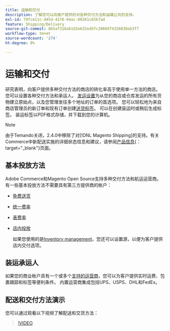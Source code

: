 ```yaml
---
title: 运输和交付
description: 了解您可以向客户提供的对各种交付方法和运输公司的支持。
exl-id: 79fce11c-d45d-4176-94ac-80261c65b7ad
feature: Shipping/Delivery
source-git-commit: 8b5af316ab1d2e632ed5fc2066974326830ab3f7
workflow-type: tm+mt
source-wordcount: '274'
ht-degree: 0%

---
```


# 运输和交付

研究表明，向客户提供多种交付方法的商店的转化率高于使用单一方法的商店。 您可以设置各种交付方法和承运人。 [发运设置](shipping-settings.md)为从您的商店或仓库发运的所有货物建立原始点，以及您管理发往多个地址的订单的首选项。 您可以轻松地为来自商店管理员的新订单和现有订单创建[送货标签](shipping-labels.md)。 可以在创建装运时或稍后生成标签。 装运标签以PDF格式存储，并下载到您的计算机。

>[!NOTE]
>
>由于Temando关闭，2.4.0中移除了对[!DNL Magento Shipping]的支持。有关Commerce中新配送实施的详细状态信息和建议，请参阅[产品信息](https://business.adobe.com/products/magento/shipping.html){：target=&quot;_blank&quot;}页面。

## 基本投放方法

Adobe Commerce和Magento Open Source支持多种交付方法和航运运营商。 有一些基本投放方法不需要具有第三方提供商的帐户：

* [免费送货](shipping-free.md)

* [统一费率](shipping-flat-rate.md)

* [表费率](shipping-table-rate.md)

* [店内投放](shipping-in-store-delivery.md)

  如果您使用的是[Inventory management](../inventory-management/introduction.md)，您还可以设置源，以便为客户提供店内交付选项。

## 装运承运人

如果您的商业帐户具有一个或多个[支持的运营商](carriers.md)，您可以为客户提供实时运费、包裹跟踪和标签等便利条件。 内置运营商集成包括UPS、USPS、DHL和FedEx。

## 配送和交付方法演示

您可以通过观看以下视频了解配送和交货方法：

>[!VIDEO](https://video.tv.adobe.com/v/343658/?quality=12)
